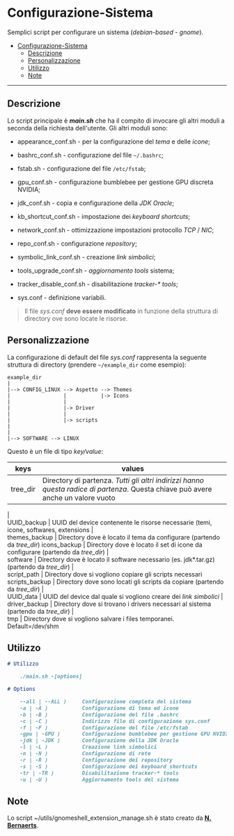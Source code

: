 # Configurazione-Sistema

Semplici script per configurare un sistema (*debian-based* - *gnome*).

- [Configurazione-Sistema](#configurazione-sistema)
    - [Descrizione](#descrizione)
    - [Personalizzazione](#personalizzazione)
    - [Utilizzo](#utilizzo)
    - [Note](#note)

------

## Descrizione
Lo script principale è **_main.sh_** che ha il compito di invocare gli altri moduli a seconda della richiesta dell'utente.
Gli altri moduli sono:

- appearance_conf.sh - per la configurazione del *tema* e delle *icone*;
- bashrc_conf.sh - configurazione del file `~/.bashrc`;
- fstab.sh - configurazione del file `/etc/fstab`;
- gpu_conf.sh - configurazione bumblebee per gestione GPU discreta NVIDIA;
- jdk_conf.sh - copia e configurazione della *JDK Oracle*;
- kb_shortcut_conf.sh - impostazione dei *keyboard shortcuts*;
- network_conf.sh - ottimizzazione impostazioni protocollo *TCP* / *NIC*;
- repo_conf.sh - configurazione *repository*;
- symbolic_link_conf.sh - creazione *link simbolici*;
- tools_upgrade_conf.sh - *aggiornamento tools* sistema;
- tracker_disable_conf.sh - disabilitazione _tracker-* tools_;

- sys.conf - definizione variabili.

> Il file *sys.conf* **deve essere modificato** in funzione della struttura di directory ove sono locate le risorse.



## Personalizzazione
La configurazione di default del file *sys.conf* rappresenta la seguente struttura di directory (prendere `~/example_dir` come esempio):

    example_dir
    |
    |--> CONFIG_LINUX --> Aspetto --> Themes
    |                 |           |-> Icons
    |                 |
    |                 |-> Driver
    |                 |
    |                 |-> scripts
    |
    |
    |--> SOFTWARE --> LINUX

Questo è un file di tipo *key/value*:

keys | values
--- | ---
tree_dir | Directory di partenza. *Tutti gli altri indirizzi hanno questa radice di partenza*. Questa chiave può avere anche un valore vuoto
   |   
UUID_backup | UUID del device contenente le risorse necessarie (temi, icone, softwares, extensions
   |   
themes_backup | Directory dove è locato il tema da configurare (partendo da *tree_dir*)
icons_backup | Directory dove è locato il set di icone da configurare (partendo da *tree_dir*)
   |   
software | Directory dove è locato il software necessario (es. jdk*.tar.gz) (partendo da *tree_dir*)
   |   
script_path | Directory dove si vogliono copiare gli scripts necessari
scripts_backup | Directory dove sono locati gli scripts da copiare (partendo da *tree_dir*)
   |   
UUID_data | UUID del device dal quale si vogliono creare dei *link simbolici*
   |   
driver_backup | Directory dove si trovano i drivers necessari al sistema (partendo da *tree_dir*)
   |   
tmp | Directory dove si vogliono salvare i files temporanei. Default=/dev/shm




## Utilizzo

```markdown
# Utilizzo

    ./main.sh -[options]

# Options

    --all | --ALL )     Configurazione completa del sistema
    -a | -A )           Configurazione di tema ed icone
    -b | -B )           Configurazione del file .bashrc
    -c | -C )           Indirizzo file di configurazione sys.conf
    -f | -F )           Configurazione del file /etc/fstab
    -gpu | -GPU )       Configurazione bumblebee per gestione GPU NVIDIA
    -jdk | -JDK )       Configurazione della JDK Oracle
    -l | -L )           Creazione link simbolici
    -n | -N )           Configurazione di rete
    -r | -R )           Configurazione dei repository
    -s | -S )           Configurazione dei keyboard shortcuts
    -tr | -TR )         Disabilitazione tracker-* tools
    -u | -U )           Aggiornamento tools del sistema

```



## Note

Lo script ~/utils/gnomeshell_extension_manage.sh è stato creato da [**N. Bernaerts**](https://github.com/NicolasBernaerts/ubuntu-scripts/blob/master/ubuntugnome/gnomeshell-extension-manage).
